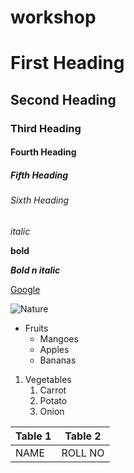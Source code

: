 # workshop

# First Heading
## Second Heading
### Third Heading
#### Fourth Heading
##### Fifth Heading
###### Sixth Heading

*italic* 

**bold**

***Bold n italic***

[Google](http://www.google.com/)

![Nature](https://images.pexels.com/photos/417074/pexels-photo-417074.jpeg?auto=compress&cs=tinysrgb&dpr=1&w=500)

* Fruits
  * Mangoes
  * Apples
  * Bananas

1. Vegetables 
   1. Carrot
   2. Potato
   3. Onion
 
Table 1 | Table 2
-------- | --------
NAME|ROLL NO



